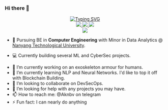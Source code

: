 ### Hi there 👋
<p align="center">
<a href="https://github.com/NarayanAkshay11">
    <img src="https://readme-typing-svg.demolab.com?font=Georgia&size=18&duration=2000&pause=100&multiline=true&width=500&height=80&lines=Akshay+Narayanan;Engineer+%7C+AI+Enthusiast+%7C+Creative+Developer;AI+%7C+Computer+Vision+%7C+Bots" alt="Typing SVG" />
</a>
<br/>

<a href="https://drive.google.com/file/d/17iS9Et8Lg3OW4L0c0h1jFhdF99MdxVTY/view?usp=sharing">
    <img src="https://img.shields.io/badge/PDF-CV-red?style=flat-square&logo=adobe">
</a>  
<a href="https://www.linkedin.com/in/akshay-narayanan-b-655a4023a/">
    <img src="https://img.shields.io/badge/-Linkedin-blue?style=flat-square&logo=linkedin">
</a>
<a href="mailto:narayanakshay11@gmail.com">
    <img src="https://img.shields.io/badge/-Email-red?style=flat-square&logo=gmail&logoColor=white">
</a>

<br/> 

<a href="https://github.com/NarayanAkshay11">
    <img src="https://github-stats-alpha.vercel.app/api?username=NarayanAkshay11&cc=22272e&tc=37BCF6&ic=fff&bc=0000">
</a>

</p>

* 📖 Pursuing BE in **Computer Engineering** with Minor in Data Analytics @ [Nanyang Technological University](https://bredesencenter.utk.edu/the-data-science-and-engineering-phd/). 

* 💻 Currently building several ML and CyberSec projects.

- 🔭 I’m currently working on an exoskeleton armour for humans.
- 🌱 I’m currently learning NLP and Neural Networks. I'd like to top it off with Blockchain Building.
- 👯 I’m looking to collaborate on DevSecOps.
- 🤔 I’m looking for help with any projects you may have.
- 📫 How to reach me: @Aknbv on telegram
- ⚡ Fun fact: I can nearly do anything

